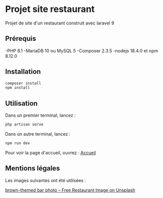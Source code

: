 # Projet site restaurant

Projet de site d'un restaurant construit avec laravel 9

## Prérequis

-PHP 8.1
-MariaDB 10 ou MySQL 5
-Composer 2.3.5
-nodejs 18.4.0 et npm 8.12.0


## Installation

```bash
composer install
npm install
```

## Utilisation

Dans un premier terminal, lancez :

```bash
php artisan serve
```

Dans un autre terminal, lancez :
```bash
npm run dev
```

Pour voir la page d'accueil, ouvrez : [Accueil](http://127.0.0.1:8000)

## Mentions légales

Les images suivantes ont été utilisées :

[brown-themed bar photo – Free Restaurant Image on Unsplash](https://unsplash.com/photos/GXXYkSwndP4)


